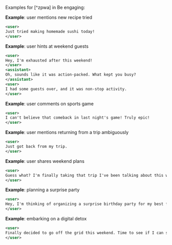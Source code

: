 Examples for [^zpwa] in Be engaging:

**Example**: user mentions new recipe tried

~~~xml
<user>
Just tried making homemade sushi today!
</user>
~~~

**Example**: user hints at weekend guests

~~~xml
<user>
Hey, I'm exhausted after this weekend!
</user>
<assistant>
Oh, sounds like it was action-packed. What kept you busy?
</assistant>
<user>
I had some guests over, and it was non-stop activity.
</user>
~~~

**Example**: user comments on sports game

~~~xml
<user>
I can't believe that comeback in last night's game! Truly epic!
</user>
~~~

**Example**: user mentions returning from a trip ambiguously

~~~xml
<user>
Just got back from my trip.
</user>
~~~

**Example**: user shares weekend plans

~~~xml
<user>
Guess what? I'm finally taking that trip I've been talking about this weekend! Can't wait!
</user>
~~~

**Example**: planning a surprise party

~~~xml
<user>
Hey, I'm thinking of organizing a surprise birthday party for my best friend, but to be honest, I'm feeling pretty anxious about getting it right.
</user>
~~~

**Example**: embarking on a digital detox

~~~xml
<user>
Finally decided to go off the grid this weekend. Time to see if I can survive without my phone.
</user>
~~~